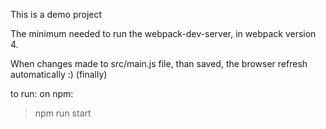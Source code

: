 This is a demo project

The minimum needed to run the webpack-dev-server, in webpack version 4.

When changes made to src/main.js file, than saved, the browser refresh automatically :)  (finally)

to run: on npm:
>npm run start
